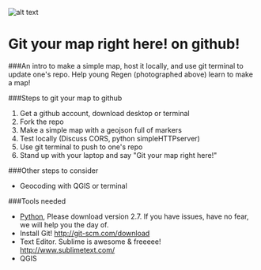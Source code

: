![alt text](https://raw.githubusercontent.com/maptimeLA/git_your_map_here/master/images/gityourmaps.jpg "Cover")

# Git your map right here! on github!

###An intro to make a simple map, host it locally, and use git terminal to update one's repo. Help young Regen (photographed above) learn to make a map!

###Steps to git your map to github
1. Get a github account, download desktop or terminal
2. Fork the repo
3. Make a simple map with a geojson full of markers
4. Test locally (Discuss CORS, python simpleHTTPserver)
5. Use git terminal to push to one's repo
6. Stand up with your laptop and say "Git your map right here!"

###Other steps to consider
* Geocoding with QGIS or terminal

###Tools needed
* [Python](https://www.python.org/), Please download version 2.7. If you have issues, have no fear, we will help you the day of.
* Install Git! http://git-scm.com/download
* Text Editor. Sublime is awesome & freeeee! http://www.sublimetext.com/
* QGIS
